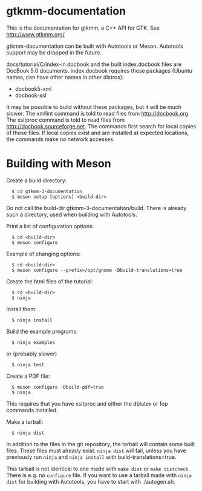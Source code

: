 # gtkmm-documentation
This is the documentation for gtkmm, a C++ API for GTK.
See http://www.gtkmm.org/

gtkmm-documentation can be built with Autotools or Meson.
Autotools support may be dropped in the future.

docs/tutorial/C/index-in.docbook and the built index.docbook files are
DocBook 5.0 documents. index.docbook requires these packages (Ubuntu names,
can have other names in other distros):
  * docbook5-xml
  * docbook-xsl

It may be possible to build without these packages, but it will be much slower.
The xmllint command is told to read files from http://docbook.org.
The xsltproc command is told to read files from http://docbook.sourceforge.net.
The commands first search for local copies of those files. If local copies exist
and are installed at expected locations, the commands make no network accesses.

# Building with Meson

Create a build directory:
```
  $ cd gtkmm-3-documentation
  $ meson setup [options] <build-dir>
```
Do not call the build-dir gtkmm-3-documentation/build. There is already such a
directory, used when building with Autotools.

Print a list of configuration options:
```
  $ cd <build-dir>
  $ meson configure
```

Example of changing options:
```
  $ cd <build-dir>
  $ meson configure --prefix=/opt/gnome -Dbuild-translations=true
```

Create the html files of the tutorial:
```
  $ cd <build-dir>
  $ ninja
```

Install them:
```
  $ ninja install
```

Build the example programs:
```
  $ ninja examples
```
or (probably slower)
```
  $ ninja test
```

Create a PDF file:
```
  $ meson configure -Dbuild-pdf=true
  $ ninja
```
This requires that you have xsltproc and either the dblatex or fop commands
installed.

Make a tarball:
```
  $ ninja dist
```
In addition to the files in the git repository, the tarball will contain some
built files. These files must already exist. `ninja dist` will fail, unless you
have previously run `ninja` and `ninja install` with build-translations=true.

This tarball is not identical to one made with `make dist` or `make distcheck`.
There is e.g. no `configure` file. If you want to use a tarball made with
`ninja dist` for building with Autotools, you have to start with ./autogen.sh.
